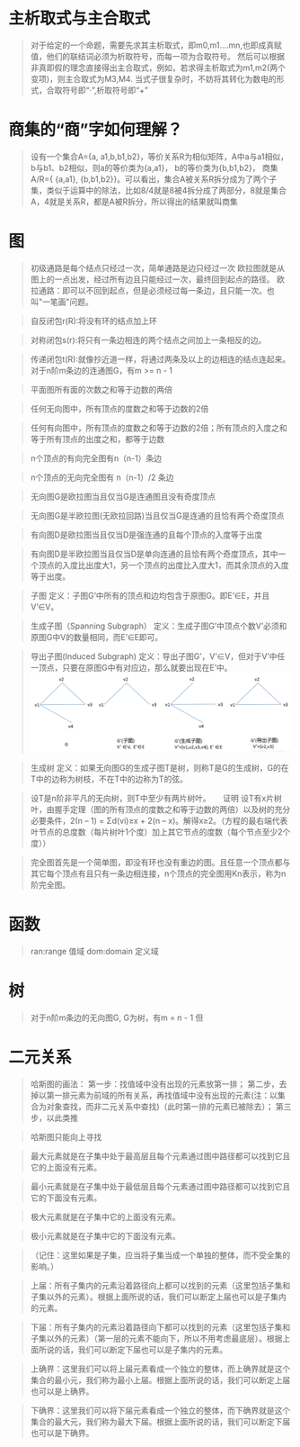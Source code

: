 # 主析取式与主合取式
> 对于给定的一个命题，需要先求其主析取式，即m0,m1....mn,也即成真赋值，他们的联结词必须为析取符号，而每一项为合取符号。
> 然后可以根据非真即假的理念直接得出主合取式，例如，若求得主析取式为m1,m2(两个变项)，则主合取式为M3,M4.
> 当式子很复杂时，不妨将其转化为数电的形式，合取符号即“·”,析取符号即“+”

# 商集的“商”字如何理解？
>设有一个集合A={a, a1,b,b1,b2}，等价关系R为相似矩阵，A中a与a1相似，b与b1、b2相似，则a的等价类为{a,a1}， b的等价类为{b,b1,b2}， 商集A/R={ {a,a1}, {b,b1,b2}}。可以看出，集合A被关系R拆分成为了两个子集，类似于运算中的除法，比如8/4就是8被4拆分成了两部分，8就是集合A，4就是关系R，都是A被R拆分，所以得出的结果就叫商集

# 图
>初级通路是每个结点只经过一次，简单通路是边只经过一次
>欧拉图就是从图上的一点出发，经过所有边且只能经过一次，最终回到起点的路径。
>欧拉通路：即可以不回到起点，但是必须经过每一条边，且只能一次。也叫"一笔画"问题。

>自反闭包r(R):将没有环的结点加上环

>对称闭包s(r):将只有一条边相连的两个结点之间加上一条相反的边。

>传递闭包t(R):就像抄近道一样，将通过两条及以上的边相连的结点连起来。
>对于n阶m条边的连通图G，有m >= n - 1

>平面图所有面的次数之和等于边数的两倍

>任何无向图中，所有顶点的度数之和等于边数的2倍

>任何有向图中，所有顶点的度数之和等于边数的2倍；所有顶点的入度之和等于所有顶点的出度之和，都等于边数

>n个顶点的有向完全图有n（n-1）条边

>n个顶点的无向完全图有 n（n-1）/2 条边

>无向图G是欧拉图当且仅当G是连通图且没有奇度顶点

>无向图G是半欧拉图(无欧拉回路)当且仅当G是连通的且恰有两个奇度顶点

>有向图D是欧拉图当且仅当D是强连通的且每个顶点的入度等于出度

>有向图D是半欧拉图当且仅当D是单向连通的且恰有两个奇度顶点，其中一个顶点的入度比出度大1，另一个顶点的出度比入度大1，而其余顶点的入度等于出度。


>子图
>定义：子图G’中所有的顶点和边均包含于原图G。即E’∈E，并且V’∈V。

>生成子图（Spanning Subgraph）
>定义：生成子图G’中顶点个数V’必须和原图G中V的数量相同，而E’∈E即可。

>导出子图(Induced Subgraph)
>定义：导出子图G’，V’∈V，但对于V’中任一顶点，只要在原图G中有对应边，那么就要出现在E’中。
![子图相关](子图等.png)

>生成树
>定义：如果无向图G的生成子图T是树，则称T是G的生成树，G的在T中的边称为树枝，不在T中的边称为T的弦。

>设T是n阶非平凡的无向树，则T中至少有两片树叶。
&emsp; 证明 设T有x片树叶，由握手定理（图的所有顶点的度数之和等于边数的两倍）以及树的充分必要条件，2(n – 1) = Σd(vi)≥x + 2(n – x)。解得x≥2。（方程的最右端代表叶节点的总度数（每片树叶1个度）加上其它节点的度数（每个节点至少2个度））

>完全图首先是一个简单图，即没有环也没有重边的图。且任意一个顶点都与其它每个顶点有且只有一条边相连接，n个顶点的完全图用Kn表示，称为n阶完全图。

# 函数
> ran:range 值域 
> dom:domain 定义域
>

# 树
> 对于n阶m条边的无向图G, G为树，有m = n - 1
> 但

# 二元关系
> 哈斯图的画法：
> 第一步：找值域中没有出现的元素放第一排；
> 第二步，去掉以第一排元素为前域的所有关系，再找值域中没有出现的元素(注：以集合为对象查找，而非二元关系中查找)（此时第一排的元素已被除去）；
> 第三步，以此类推

> 哈斯图只能向上寻找

> 最大元素就是在子集中处于最高层且每个元素通过图中路径都可以找到它且它的上面没有元素。

>最小元素就是在子集中处于最低层且每个元素通过图中路径都可以找到它且它的下面没有元素。

>极大元素就是在子集中它的上面没有元素。

>极小元素就是在子集中它的下面没有元素。

>（记住：这里如果是子集，应当将子集当成一个单独的整体，而不受全集的影响。）

>上届：所有子集内的元素沿着路径向上都可以找到的元素（这里包括子集和子集以外的元素）。根据上面所说的话，我们可以断定上届也可以是子集内的元素。

>下届：所有子集内的元素沿着路径向下都可以找到的元素（这里包括子集和子集以外的元素）（第一层的元素不能向下，所以不用考虑最底层）。根据上面所说的话，我们可以断定下届也可以是子集内的元素。

>上确界：这里我们可以将上届元素看成一个独立的整体，而上确界就是这个集合的最小元，我们称为最小上届。根据上面所说的话，我们可以断定上届也可以是上确界。

>下确界：这里我们可以将下届元素看成一个独立的整体，而下确界就是这个集合的最大元，我们称为最大下届。根据上面所说的话，我们可以断定下届也可以是下确界。